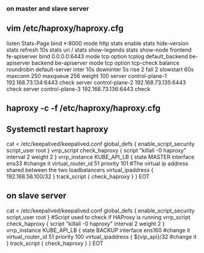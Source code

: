 ### on master and slave server
## vim /etc/haproxy/haproxy.cfg
listen Stats-Page 
  bind *:8000 
  mode http 
  stats enable 
  stats hide-version 
  stats refresh 10s 
  stats uri / 
  stats show-legends 
  stats show-node 
frontend fe-apiserver 
   bind 0.0.0.0:6443 
   mode tcp 
   option tcplog 
   default_backend be-apiserver 
backend be-apiserver 
   mode tcp 
   option tcp-check 
   balance roundrobin 
   default-server inter 10s downinter 5s rise 2 fall 2 slowstart 60s maxconn 250 maxqueue 256 weight 100 
   server control-plane-1 192.168.73.134:6443 check 
   server control-plane-2 192.168.73.135:6443 check 
   server control-plane-3 192.168.73.136:6443 check 

  ## haproxy -c -f  /etc/haproxy/haproxy.cfg 
  ## Systemctl restart haproxy 

cat <<EOT > /etc/keepalived/keepalived.conf 
global_defs { 
   enable_script_security 
   script_user root 
} 
vrrp_script check_haproxy { 
   script "killall -0 haproxy" 
   interval 2 
   weight 2 
   } 
vrrp_instance KUBE_API_LB { 
   state MASTER 
   interface ens33 #change it
   virtual_router_id 51 
   priority 101 
   #The virtual ip address shared between the two loadbalancers 
   virtual_ipaddress { 
       192.168.56.100/32 
   } 
   track_script { 
      check_haproxy 
   } 
} 
EOT 


## on slave server
cat <<EOT > /etc/keepalived/keepalived.conf 
global_defs { 
   enable_script_security 
   script_user root 
} 
#Script used to check if HAProxy is running 
vrrp_script check_haproxy { 
   script "killall -0 haproxy" 
   interval 2 
   weight 2 
} 
vrrp_instance KUBE_API_LB { 
   state BACKUP 
   interface ens160  #change it
   virtual_router_id 51 
   priority 100 
   virtual_ipaddress { 
      ${vip_api}/32 #change it
   } 
   track_script { 
      check_haproxy 
   } 
} 
EOT 
